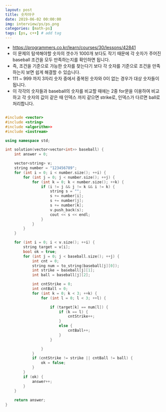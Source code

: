 ```yaml
---
layout: post
title: 숫자야구
date: 2019-06-02 00:00:00
img: interview/ps/ps.png
categories: [math-ps] 
tags: [ps, c++] # add tag
---
```


- https://programmers.co.kr/learn/courses/30/lessons/42841
- 이 문제의 탐색해야할 숫자의 갯수가 1000개 보다도 작기 때문에 각 숫자가 주어진 baseball 조건을 모두 만족하는지를 확인하면 됩니다.
- 즉, 조건을 기준으로 가능한 숫자를 찾는다기 보다 각 숫자를 기준으로 조건을 만족하는지 보면 쉽게 해결할 수 있습니다.
- 111 ~ 999 까지 3자리 숫자 중에서 중복된 숫자와 0이 없는 경우가 대상 숫자들이 됩니다.
- 이 각각의 숫자들과 baseball의 숫자를 비교할 때에는 2중 for문을 이용하여 비교하고 각 숫자의 값이 같은 때 인덱스 까지 같으면 strike로, 인덱스가 다르면 ball로 처리합니다.

```cpp

#include <vector>
#include <string>
#include <algorithm>>
#include <iostream>

using namespace std;

int solution(vector<vector<int>> baseball) {
	int answer = 0;

	vector<string> v;
	string number = "123456789";
	for (int i = 0; i < number.size(); ++i) {
		for (int j = 0; j < number.size(); ++j) {
			for (int k = 0; k < number.size(); ++k) {
				if (i != j && j != k && i != k) {
					string s = "";
					s += number[i];
					s += number[j];
					s += number[k];
					v.push_back(s);
					cout << s << endl;
				}
			}
		}
	}

	for (int i = 0; i < v.size(); ++i) {
		string target = v[i];
		bool ok = true;
		for (int j = 0; j < baseball.size(); ++j) {
			int cnt = 0;
			string num = to_string(baseball[j][0]);
			int strike = baseball[j][1];
			int ball = baseball[j][2];			

			int cntStrike = 0;
			int cntBall = 0;
			for (int k = 0; k < 3; ++k) {
				for (int l = 0; l < 3; ++l) {

					if (target[k] == num[l]) {
						if (k == l) {
							cntStrike++;
						}
						else {
							cntBall++;
						}
					}

				}
			}
			if (cntStrike != strike || cntBall != ball) {
				ok = false;
			}
		}
		if (ok) {
			answer++;
		}
	}
	
	return answer;
}

```